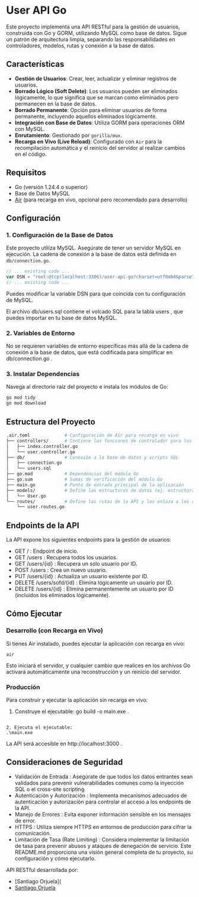 # User API Go

Este proyecto implementa una API RESTful para la gestión de usuarios, construida con Go y GORM, utilizando MySQL como base de datos. Sigue un patrón de arquitectura limpia, separando las responsabilidades en controladores, modelos, rutas y conexión a la base de datos.

## Características

*   **Gestión de Usuarios**: Crear, leer, actualizar y eliminar registros de usuarios.
*   **Borrado Lógico (Soft Delete)**: Los usuarios pueden ser eliminados lógicamente, lo que significa que se marcan como eliminados pero permanecen en la base de datos.
*   **Borrado Permanente**: Opción para eliminar usuarios de forma permanente, incluyendo aquellos eliminados lógicamente.
*   **Integración con Base de Datos**: Utiliza GORM para operaciones ORM con MySQL.
*   **Enrutamiento**: Gestionado por `gorilla/mux`.
*   **Recarga en Vivo (Live Reload)**: Configurado con `Air` para la recompilación automática y el reinicio del servidor al realizar cambios en el código.

## Requisitos

*   Go (versión 1.24.4 o superior)
*   Base de Datos MySQL
*   [Air](https://github.com/cosmtrek/air) (para recarga en vivo, opcional pero recomendado para desarrollo)

## Configuración

### 1. Configuración de la Base de Datos

Este proyecto utiliza MySQL. Asegúrate de tener un servidor MySQL en ejecución. La cadena de conexión a la base de datos está definida en `db/connection.go`.

```go:db%2Fconnection.go
// ... existing code ...
var DSN = "root:@tcp(localhost:3306)/user-api-go?charset=utf8mb4&parseTime=True&loc=Local"
// ... existing code ...
```
Puedes modificar la variable DSN para que coincida con tu configuración de MySQL.

El archivo db/users.sql contiene el volcado SQL para la tabla users , que puedes importar en tu base de datos MySQL.

### 2. Variables de Entorno
No se requieren variables de entorno específicas más allá de la cadena de conexión a la base de datos, que está codificada para simplificar en db/connection.go .

### 3. Instalar Dependencias
Navega al directorio raíz del proyecto e instala los módulos de Go:
```bash
go mod tidy
go mod download
```
## Estructura del Proyecto

```bash
.air.toml             # Configuración de Air para recarga en vivo
├── controllers/      # Contiene las funciones de controlador para los endpoints de la API
│   ├── index.controller.go
│   └── user.controller.go
├── db/               # Conexión a la base de datos y scripts SQL
│   ├── connection.go
│   └── users.sql
├── go.mod            # Dependencias del módulo Go
├── go.sum            # Sumas de verificación del módulo Go
├── main.go           # Punto de entrada principal de la aplicación
├── models/           # Define las estructuras de datos (ej. estructura User)
│   └── User.go
└── routes/           # Define las rutas de la API y las enlaza a los controladores
    └── user.routes.go
```
## Endpoints de la API
La API expone los siguientes endpoints para la gestión de usuarios:

- GET / : Endpoint de inicio.
- GET /users : Recupera todos los usuarios.
- GET /users/{id} : Recupera un solo usuario por ID.
- POST /users : Crea un nuevo usuario.
- PUT /users/{id} : Actualiza un usuario existente por ID.
- DELETE /users/sofd/{id} : Elimina lógicamente un usuario por ID.
- DELETE /users/{id} : Elimina permanentemente un usuario por ID (incluidos los eliminados lógicamente).

## Cómo Ejecutar
### Desarrollo (con Recarga en Vivo)
Si tienes Air instalado, puedes ejecutar la aplicación con recarga en vivo:

```
air
```
Esto iniciará el servidor, y cualquier cambio que realices en los archivos Go activará automáticamente una reconstrucción y un reinicio del servidor.

### Producción
Para construir y ejecutar la aplicación sin recarga en vivo:

1. Construye el ejecutable:
go build -o main.exe .
```

2. Ejecuta el ejecutable:
.\main.exe
```

La API será accesible en http://localhost:3000 .

## Consideraciones de Seguridad
- Validación de Entrada : Asegúrate de que todos los datos entrantes sean validados para prevenir vulnerabilidades comunes como la inyección SQL o el cross-site scripting.
- Autenticación y Autorización : Implementa mecanismos adecuados de autenticación y autorización para controlar el acceso a los endpoints de la API.
- Manejo de Errores : Evita exponer información sensible en los mensajes de error.
- HTTPS : Utiliza siempre HTTPS en entornos de producción para cifrar la comunicación.
- Limitación de Tasa (Rate Limiting) : Considera implementar la limitación de tasa para prevenir abusos y ataques de denegación de servicio.
Este README.md proporciona una visión general completa de tu proyecto, su configuración y cómo ejecutarlo.

API RESTful desarrollada por:
- [Santiago Orjuela](
- [Santiago Orjuela](https://github.com/sago-code)
